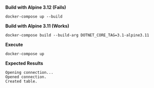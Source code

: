 **Build with Alpine 3.12 (Fails)**

```
docker-compose up --build
```

**Build with Alpine 3.11 (Works)**

```
docker-compose build --build-arg DOTNET_CORE_TAG=3.1-alpine3.11
```

**Execute**

```
docker-compose up
```

**Expected Results**

```
Opening connection...
Opened connection.
Created table.
```
